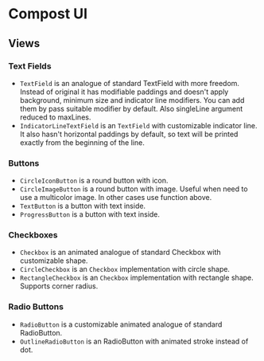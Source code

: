 # Compost UI

## Views

### Text Fields

* `TextField` is an analogue of standard TextField with more freedom. Instead of original it has modifiable paddings
and doesn't apply background, minimum size and indicator line modifiers. You can add them by pass suitable modifier by
default. Also singleLine argument reduced to maxLines.
* `IndicatorLineTextField` is an `TextField` with customizable indicator line. It also hasn't horizontal paddings by
default, so text will be printed exactly from the beginning of the line.

### Buttons

* `CircleIconButton` is a round button with icon.
* `CircleImageButton` is a round button with image. Useful when need to use a multicolor image. In other cases use
function above.
* `TextButton` is a button with text inside.
* `ProgressButton` is a button with text inside.

### Checkboxes

* `Checkbox` is an animated analogue of standard Checkbox with customizable shape.
* `CircleCheckbox` is an `Checkbox` implementation with circle shape.
* `RectangleCheckbox` is an `Checkbox` implementation with rectangle shape. Supports corner radius.

### Radio Buttons
* `RadioButton` is a customizable animated analogue of standard RadioButton.
* `OutlineRadioButton` is an RadioButton with animated stroke instead of dot.
